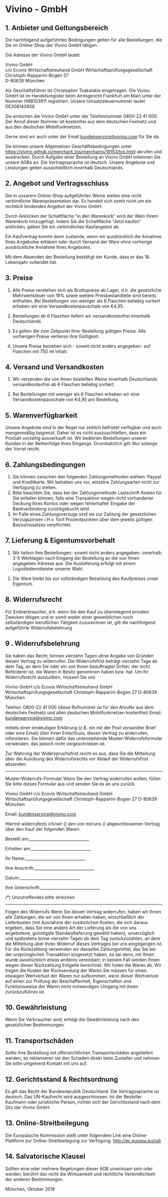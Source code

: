 # Vivino - GmbH


## 1. Anbieter und Geltungsbereich

Die nachfolgend aufgeführten Bedingungen gelten für alle Bestellungen, die Sie im Online-Shop der Vivino GmbH tätigen.

Die Adresse der Vivino GmbH lautet:

Vivino GmbH  
c/o Ecovis Wirtschaftstreuhand GmbH Wirtschaftsprüfungsgesellschaft  
Christoph-Rapparini-Bogen 27  
D-80639 München  

Als Geschäftsführer ist Christopher Tsakalakis eingetragen. Die Vivino GmbH ist im Handelsregister beim Amtsgericht Frankfurt am Main unter der Nummer HRB103911 registriert. Unsere Umsatzsteuernummer lautet DE308140858.

Sie erreichen die Vivino GmbH unter der Telefonnummer 0800-22 41 000. Der Anruf dieser Nummer ist kostenfrei aus dem deutschen Festnetz und aus den deutschen Mobilfunknetzen.

Gerne sind wir auch unter der Email kundenservice@vivino.com für Sie da.

 

Sie können unsere Allgemeinen Geschäftsbedingungen unter https://vivino.github.io/merchant_tos/merchants/19153/tos.html abrufen und ausdrucken.
Durch Aufgabe einer Bestellung an Vivino GmbH erkennen Sie unsere AGBs an. Die Vertragssprache ist deutsch. Unsere Angebote und Leistungen gelten ausschließlich innerhalb Deutschlands. 

## 2. Angebot und Vertragsschluss

Die in unserem Online-Shop aufgeführten Weine stellen eine nicht verbindliche Warenpräsentation dar. Es handelt sich somit nicht um ein rechtlich bindendes Angebot der Vivino GmbH.

Durch Anklicken der Schaltfläche “in den Warenkorb” wird der Wein Ihrem Warenkorb hinzugefügt. Indem Sie die Schaltfläche “Jetzt kaufen” anklicken, geben Sie ein verbindliches Kaufangebot ab.

Ein Kaufvertrag kommt dann zustande, wenn wir ausdrücklich die Annahme Ihres Angebotes erklären oder durch Versand der Ware ohne vorherige ausdrückliche Annahme Ihres Angebotes.

Mit dem Absenden der Bestellung bestätigt der Kunde, dass er das 18. Lebensjahr vollendet hat.

## 3. Preise

1. Alle Preise verstehen sich als Bruttopreise ab Lager, d.h. die gesetzliche Mehrwertsteuer von 19% sowie weitere Preisbestandteile sind bereits enthalten. Bei Bestellungen von weniger als 6 Flaschen beliebig sortiert erheben wir eine Versandkostenpauschale von €4,95.

2. Bestellungen ab 6 Flaschen liefern wir versandkostenfrei innerhalb Deutschlands.

3. Es gelten die zum Zeitpunkt Ihrer Bestellung gültigen Preise. Alle vorherigen Preise verlieren ihre Gültigkeit.

4. Unsere Preise beziehen sich - soweit nicht anders angegeben- auf Flaschen mit 750 ml Inhalt.

## 4. Versand und Versandkosten

1. Wir versenden die von Ihnen bestellten Weine innerhalb Deutschlands versandkostenfrei ab 6 Flaschen beliebig sortiert.

2. Bei Bestellungen mit weniger als 6 Flaschen erheben wir eine Versandkostenpauschale von €4,95 pro Bestellung.

## 5. Warenverfügbarkeit
Unsere Angebote sind in der Regel nur zeitlich befristet verfügbar und auch mengenmäßig begrenzt. Daher ist es nicht auszuschließen, dass ein Produkt vorzeitig ausverkauft ist. Wir bedienen Bestellungen unserer Kunden in der Reihenfolge ihres Eingangs. Grundsätzlich gilt: Nur solange der Vorrat reicht.

## 6. Zahlungsbedingungen
1. Sie können zwischen den folgenden Zahlungsmethoden wählen: Paypal und Kreditkarte. Wir behalten uns vor, einzelne Zahlungsarten nicht zur Verfügung zu stellen.
2. Bitte beachten Sie, dass bei der Zahlungsmethode Lastschrift Kosten für Sie anfallen können, falls eine Transaktion wegen nicht vorhandener Deckung Ihres Kontos oder wegen fehlerhafter Eingabe der Bankverbindung zurückgebucht wird.
3. Im Falle eines Zahlungsverzugs sind sie zur Zahlung der gesetzlichen Verzugszinsen i.H.v. fünf Prozentpunkten über dem jeweils gültigen Basiszinssatzes verpflichtet.

## 7. Lieferung & Eigentumsvorbehalt

1. Wir liefern Ihre Bestellungen- soweit nicht anders angegeben- innerhalb 3-5 Werktagen nach Eingang der Bestellung an die von Ihnen angegeben Adresse aus. Die Auslieferung erfolgt mit einem Logistikdienstleister unserer Wahl.

2. Die Ware bleibt bis zur vollständigen Bezahlung des Kaufpreises unser Eigentum.

## 8. Widerrufsrecht
Für Endverbraucher, d.h. wenn Sie den Kauf zu überwiegend privaten Zwecken tätigen und er somit weder einer gewerblichen noch selbständigen beruflichen Tätigkeit zuzurechnen ist, gilt die nachfolgend aufgeführte Widerrufsbelehrung

## 9 . Widerrufsbelehrung
Sie haben das Recht, binnen vierzehn Tagen ohne Angabe von Gründen diesen Vertrag zu widerrufen.
Die Widerrufsfrist beträgt vierzehn Tage ab dem Tag, an dem Sie oder ein von Ihnen beauftragter Dritter, der nicht Beförderer ist, die Waren in Besitz genommen haben bzw. hat.
Um Ihr Widerrufsrecht auszuüben, müssen Sie uns 

Vivino GmbH
c/o Ecovis Wirtschaftstreuhand GmbH Wirtschaftsprüfungsgesellschaft
Christoph-Rapparini-Bogen 27
D-80639 München


Telefon: 0800-22 41 000 (diese Rufnummer ist für den Anrufer aus dem deutschen Festnetz und allen deutschen Mobilfunknetzen kostenfrei)
Email: kundenservice@vivino.com

mittels einer eindeutigen Erklärung (z.B. ein mit der Post versandter Brief oder eine Email) über Ihren Entschluss, diesen Vertrag zu widerrufen, informieren. Sie können dafür das untenstehende Muster-Widerrufsformular verwenden, das jedoch nicht vorgeschrieben ist.

Zur Wahrung der Widerspruchsfrist reicht es aus, dass Sie die Mitteilung über die Ausübung des Widerrufsrechts vor Ablauf der Widerrufsfrist absenden.

--------------------------------------------------------------------------------------------------------------------------

Muster-Widerrufs-Formular
Wenn Sie den Vertrag widerrufen wollen, füllen Sie bitte dieses Formular aus und senden Sie es an uns zurück.


Vivino GmbH
c/o Ecovis Wirtschaftstreuhand GmbH Wirtschaftsprüfungsgesellschaft
Christoph-Rapparini-Bogen 27
D-80639 München

Email: kundenservice@vivino.com


Hiermit widerrufe(n) ich/wir (*) den von mir/uns (*) abgeschlossenen Vertrag über den Kauf der folgenden Waren.


Bestellt am:______________________________

Erhalten am:______________________________

Ihr Name:______________________________

Ihre Anschrift:______________________________

Datum:______________________________

Ihre Unterschrift:______________________________


(*) Unzutreffendes bitte streichen

--------------------------------------------------------------------------------------------------------------------------

Folgen des Widerrufs
Wenn Sie diesen Vertrag widerrufen, haben wir Ihnen alle Zahlungen, die wir von Ihnen erhalten haben, einschließlich der Lieferkosten (mit Ausnahme der zusätzlichen Kosten, die sich daraus ergeben, dass Sie eine andere Art der Lieferung als die von uns angebotene, günstigste Standardlieferung gewählt haben), unverzüglich und spätestens binne vierzehn Tagen ab dem Tag zurückzuzahlen, an dem die Mitteilung über Ihren Widerruf dieses Vertrages bei uns eingegangen ist. Für die Rückzahlung verwenden wir dasselbe Zahlungsmittel, das Sie bei der ursprünglichen Transaktion eingesetzt haben, es sei denn, mit Ihnen wurde ausdrücklich etwas anderes vereinbart; in keinem Fall werden Ihnen wegen dieser Rückzahlung Entgelte berechnet. Wir holen die Waren ab. Wir tragen die Kosten der Rücksendung der Waren.Sie müssen für einen etwaigen Wertverlust der Waren nur aufkommen, wenn dieser Wertverlust auf einen zur Prüfung der Beschaffenheit, Eigenschaften und Funktionsweise der Waren nicht notwendigen Umgang mit ihnen zurückzuführen ist.

## 10. Gewährleistung
Wenn Sie Verbraucher sind, erfolgt die Gewährleistung nach den gesetzlichen Bestimmungen.

## 11. Transportschäden
Sollte Ihre Bestellung mit offensichtlichen Transportschäden angeliefert werden, so reklamieren sie den Schaden direkt beim Zusteller und nehmen Sie bitte umgehend Kontakt mit uns auf.

## 12. Gerichtsstand & Rechtsordnung
Es gilt das Recht der Bundesrepublik Deutschland. Die Vertragssprache ist deutsch. Das UN-Kaufrecht wird ausgeschlossen.
Ist der Besteller Kaufmann oder juristische Person, richtet sich der Gerichtsstand nach dem Sitz der Vivino GmbH.

## 13. Online-Streitbeilegung
Die Europäische Kommission stellt unter folgendem Link eine Online-Plattform zur Online-Streitbeilegung zur Verfügung.
http://ec.europa.eu/odr

 ## 14. Salvatorische Klausel
 Sollten eine oder mehrere Regelungen dieser AGB unwirksam sein oder werden, berührt das nicht die Wirksamkeit und rechtliche Verbindlichkeit der anderen Bestimmungen.




München, Oktober 2019
 

